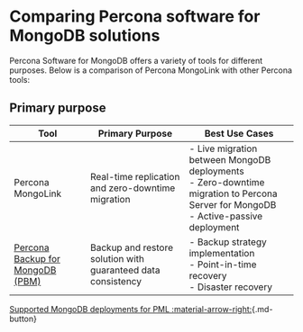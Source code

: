 # Comparing Percona software for MongoDB solutions

Percona Software for MongoDB offers a variety of tools for different purposes. Below is a comparison of Percona MongoLink with other Percona tools:

## Primary purpose

| Tool | Primary Purpose | Best Use Cases |
| --- | --- | --- |
| Percona MongoLink | Real-time replication and zero-downtime migration | - Live migration between MongoDB deployments<br>- Zero-downtime migration to Percona Server for MongoDB <br>- Active-passive deployment |
| [Percona Backup for MongoDB (PBM)](https://docs.percona.com/percona-backup-mongodb/index.html) | Backup and restore solution with guaranteed data consistency | - Backup strategy implementation <br>- Point-in-time recovery<br>- Disaster recovery | 
<!-- 
| [File-copy-based initial sync in Percona Server for MongoDB Pro](https://docs.percona.com/percona-server-for-mongodb/8.0/psmdb-pro.html)| Replica set data synchronization | - Scaling Percona Server for MongoDB deployments<br>- Make a faster initial sync for new replica set members |
-->

[Supported MongoDB deployments for PML :material-arrow-right:](deployment.md){.md-button}